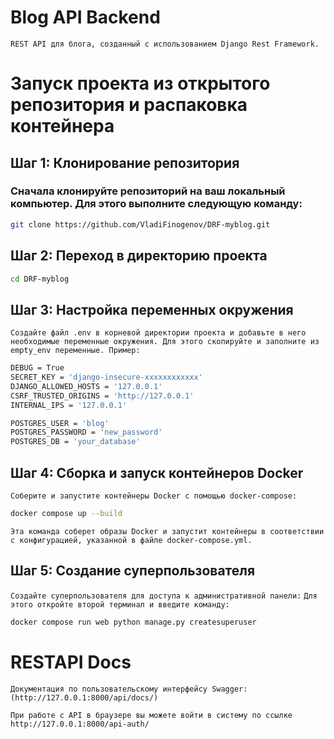 # Blog API Backend

`REST API для блога, созданный с использованием Django Rest Framework.`

# Запуск проекта из открытого репозитория и распаковка контейнера

## Шаг 1: Клонирование репозитория

### Сначала клонируйте репозиторий на ваш локальный компьютер. Для этого выполните следующую команду:

```bash
git clone https://github.com/VladiFinogenov/DRF-myblog.git
```

## Шаг 2: Переход в директорию проекта

```bash
cd DRF-myblog
```

## Шаг 3: Настройка переменных окружения

`Создайте файл .env в корневой директории проекта и добавьте в него необходимые переменные окружения. Для этого скопируйте и заполните из empty_env переменные. Пример:`
```bash
DEBUG = True
SECRET_KEY = 'django-insecure-xxxxxxxxxxxx'
DJANGO_ALLOWED_HOSTS = '127.0.0.1'
CSRF_TRUSTED_ORIGINS = 'http://127.0.0.1'
INTERNAL_IPS = '127.0.0.1'

POSTGRES_USER = 'blog'
POSTGRES_PASSWORD = 'new_password'
POSTGRES_DB = 'your_database'
```
## Шаг 4: Сборка и запуск контейнеров Docker

`Соберите и запустите контейнеры Docker с помощью docker-compose:`
```bash
docker compose up --build
```
`Эта команда соберет образы Docker и запустит контейнеры в соответствии с конфигурацией, указанной в файле docker-compose.yml.`

## Шаг 5: Создание суперпользователя

`Создайте суперпользователя для доступа к административной панели:`
`Для этого откройте второй терминал и введите команду:`
```bash
docker compose run web python manage.py createsuperuser
```

# RESTAPI Docs
`Документация по пользовательскому интерфейсу Swagger: (http://127.0.0.1:8000/api/docs/)`

`При работе с API в браузере вы можете войти в систему по ссылке http://127.0.0.1:8000/api-auth/`